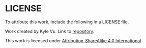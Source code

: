 # LICENSE
To attribute this work, include the following in a LICENSE file,

Work created by Kyle Vu.  Link to [repository](https://github.com/kylenvu/ps-hello-world).

This work is licensed under [Attribution-ShareAlike 4.0 International](http://creativecommons.org/licenses/by-sa/4.0/)
